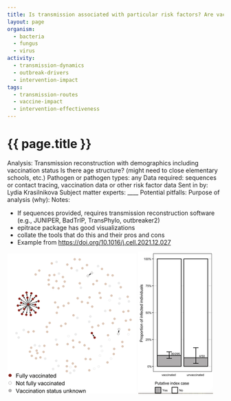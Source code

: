 ```yaml
---
title: Is transmission associated with particular risk factors? Are vaccines preventing transmission?
layout: page
organism:
  - bacteria
  - fungus
  - virus
activity:
  - transmission-dynamics
  - outbreak-drivers
  - intervention-impact
tags:
  - transmission-routes
  - vaccine-impact
  - intervention-effectiveness
---
```


# **{{ page.title }}**

Analysis: Transmission reconstruction with demographics including vaccination status
Is there age structure? (might need to close elementary schools, etc.)
Pathogen or pathogen types: any
Data required: sequences or contact tracing, vaccination data or other risk factor data
Sent in by: Lydia Krasilnikova
Subject matter experts: ____
Potential pitfalls: 
Purpose of analysis (why): 
Notes:
-	If sequences provided, requires transmission reconstruction software (e.g., JUNIPER, BadTrIP, TransPhylo, outbreaker2)
-	epitrace package has good visualizations
-	collate the tools that do this and their pros and cons
-	Example from https://doi.org/10.1016/j.cell.2021.12.027

![](../docs/media/Picture28.png)
![](../docs/media/Picture29.png)